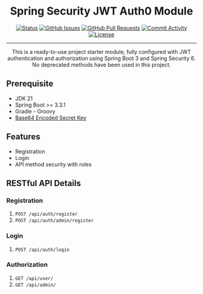 # <div align="center">Spring Security JWT Auth0 Module</div>
<div align="center">

[![Status](https://img.shields.io/badge/status-active-success.svg)]()
[![GitHub Issues](https://img.shields.io/github/issues/nadimnesar/spring-security-jwt-authentication-module.svg)](https://github.com/nadimnesar/spring-security-jwt-authentication-module/issues)
[![GitHub Pull Requests](https://img.shields.io/github/issues-pr/nadimnesar/spring-security-jwt-authentication-module.svg)](https://github.com/nadimnesar/spring-security-jwt-authentication-module/pulls)
[![Commit Activity](https://img.shields.io/github/commit-activity/m/nadimnesar/spring-security-jwt-authentication-module.svg)](https://github.com/nadimnesar/spring-security-jwt-authentication-module/commits)
[![License](https://img.shields.io/badge/license-MIT-blue.svg)](/LICENSE)

</div>

---
<p align="center">
This is a ready-to-use project starter module, fully configured with JWT authentication and authorization using Spring Boot 3 and Spring Security 6. No deprecated methods have been used in this project.
</p>

## Prerequisite
* JDK 21
* Spring Boot >= 3.3.1
* Gradle - Groovy
* <a href="https://www.base64encode.org/">Base64 Encoded Secret Key</a>

## Features
* Registration 
* Login
* API method security with roles

## RESTful API Details
### Registration
1. `POST /api/auth/register`
2. `POST /api/auth/admin/register`

### Login
1. `POST /api/auth/login`

### Authorization
1. `GET /api/user/`
2. `GET /api/admin/`